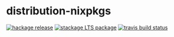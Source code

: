 # distribution-nixpkgs

[![hackage release](https://img.shields.io/hackage/v/distribution-nixpkgs.svg?label=hackage)](http://hackage.haskell.org/package/distribution-nixpkgs)
[![stackage LTS package](http://stackage.org/package/distribution-nixpkgs/badge/lts)](http://stackage.org/lts/package/distribution-nixpkgs)
[![travis build status](https://img.shields.io/travis/peti/distribution-nixpkgs/master.svg?label=travis+build)](https://travis-ci.org/peti/distribution-nixpkgs)
